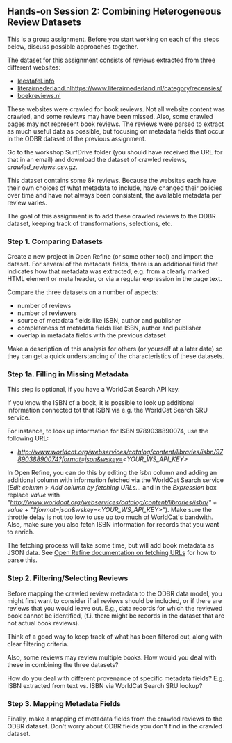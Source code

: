 ## Hands-on Session 2: Combining Heterogeneous Review Datasets

This is a group assignment. Before you start working on each of the steps below, discuss possible approaches together. 

The dataset for this assignment consists of reviews extracted from three different websites:

- [leestafel.info](http://leestafel.info/)
- [literairnederland.nl]()https://www.literairnederland.nl/category/recensies/
- [boekreviews.nl](http://www.boekreviews.nl/)

These websites were crawled for book reviews. Not all website content was crawled, and some reviews may have been missed. Also, some crawled pages may not represent book reviews. The reviews were parsed to extract as much useful data as possible, but focusing on metadata fields that occur in the ODBR dataset of the previous assignment.

Go to the workshop SurfDrive folder (you should have received the URL for that in an email) and download the dataset of crawled reviews, *crawled_reviews.csv.gz*.

This dataset contains some 8k reviews. Because the websites each have their own choices of what metadata to include, have changed their policies over time and have not always been consistent, the available metadata per review varies. 

The goal of this assignment is to add these crawled reviews to the ODBR dataset, keeping track of transformations, selections, etc.

### Step 1. Comparing Datasets

Create a new project in Open Refine (or some other tool) and import the dataset. For several of the metadata fields, there is an additional field that indicates how that metadata was extracted, e.g. from a clearly marked HTML element or meta header, or via a regular expression in the page text. 

Compare the three datasets on a number of aspects:

- number of reviews
- number of reviewers
- source of metadata fields like ISBN, author and publisher
- completeness of metadata fields like ISBN, author and publisher
- overlap in metadata fields with the previous dataset

Make a description of this analysis for others (or yourself at a later date) so they can get a quick understanding of the characteristics of these datasets.

### Step 1a. Filling in Missing Metadata

This step is optional, if you have a WorldCat Search API key.

If you know the ISBN of a book, it is possible to look up additional information connected tot that ISBN via e.g. the WorldCat Search SRU service. 

For instance, to look up information for ISBN 9789038890074, use the following URL:

- *http://www.worldcat.org/webservices/catalog/content/libraries/isbn/9789038890074?format=json&wskey=<YOUR_WS_API_KEY>*

In Open Refine, you can do this by editing the *isbn* column and adding an additional column with information fetched via the WorldCat Search service (*Edit column* > *Add column by fetching URLs...* and in the *Expression* box replace *value* with *"http://www.worldcat.org/webservices/catalog/content/libraries/isbn/" + value + "?format=json&wskey=<YOUR_WS_API_KEY>"*). Make sure the throttle delay is not too low to use up too much of WorldCat's bandwith. Also, make sure you also fetch ISBN information for records that you want to enrich. 

The fetching process will take some time, but will add book metadata as JSON data. See [Open Refine documentation on fetching URLs](https://github.com/OpenRefine/OpenRefine/wiki/Fetching-URLs-From-Web-Services) for how to parse this.

### Step 2. Filtering/Selecting Reviews

Before mapping the crawled review metadata to the ODBR data model, you might first want to consider if all reviews should be included, or if there are reviews that you would leave out. E.g., data records for which the reviewed book cannot be identified, (f.i. there might be records in the dataset that are not actual book reviews).

Think of a good way to keep track of what has been filtered out, along with clear filtering criteria.

Also, some reviews may review multiple books. How would you deal with these in combining the three datasets?

How do you deal with different provenance of specific metadata fields? E.g. ISBN extracted from text vs. ISBN via WorldCat Search SRU lookup?

### Step 3. Mapping Metadata Fields

Finally, make a mapping of metadata fields from the crawled reviews to the ODBR dataset. Don't worry about ODBR fields you don't find in the crawled dataset. 




